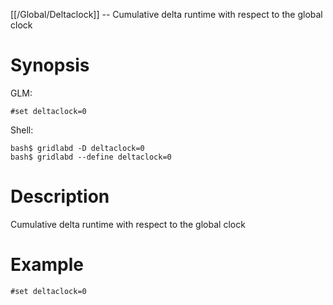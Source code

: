 [[/Global/Deltaclock]] -- Cumulative delta runtime with respect to the global clock

# Synopsis

GLM:

~~~
#set deltaclock=0
~~~

Shell:

~~~
bash$ gridlabd -D deltaclock=0
bash$ gridlabd --define deltaclock=0
~~~

# Description

Cumulative delta runtime with respect to the global clock

# Example

~~~
#set deltaclock=0
~~~
